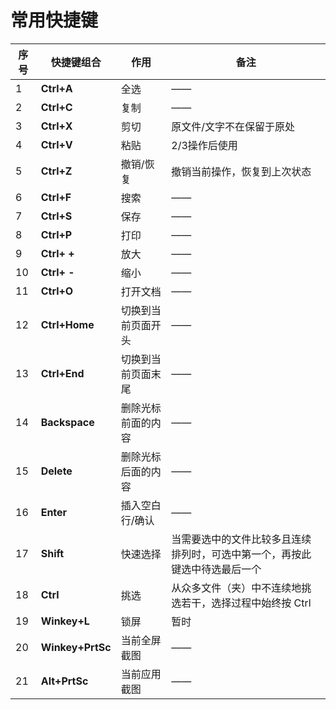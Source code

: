 # 常用快捷键

| **序号** | **快捷键组合** | **作用** | **备注** |
| -- | -- | -- | -- |
| 1 | **Ctrl+A** | 全选 | —— |
| 2 | **Ctrl+C** | 复制 | —— |
| 3 | **Ctrl+X** | 剪切 | 原文件/文字不在保留于原处 |
| 4 | **Ctrl+V** | 粘贴 | 2/3操作后使用 |
| 5 | **Ctrl+Z** | 撤销/恢复 | 撤销当前操作，恢复到上次状态 |
| 6 | **Ctrl+F** | 搜索 | —— |
| 7 | **Ctrl+S** | 保存 | —— |
| 8 | **Ctrl+P** | 打印 | —— |
| 9 | **Ctrl+ +** | 放大 | —— |
| 10 | **Ctrl+ -** | 缩小 | —— |
| 11 | **Ctrl+O** | 打开文档 | —— |
| 12 | **Ctrl+Home** | 切换到当前页面开头 | —— |
| 13 | **Ctrl+End** | 切换到当前页面末尾 | —— |
| 14 | **Backspace** | 删除光标前面的内容 | —— |
| 15 | **Delete** | 删除光标后面的内容 | —— |
| 16 | **Enter** | 插入空白行/确认 | —— |
| 17 | **Shift** | 快速选择 | 当需要选中的文件比较多且连续排列时，可选中第一个，再按此键选中待选最后一个 |
| 18 | **Ctrl** | 挑选 | 从众多文件（夹）中不连续地挑选若干，选择过程中始终按 Ctrl |
| 19 | **Winkey+L** | 锁屏 | 暂时 |
| 20 | **Winkey+PrtSc** | 当前全屏截图 | —— |
| 21 | **Alt+PrtSc** | 当前应用截图 | —— |